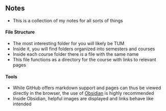 ## Notes
- This is a collection of my notes for all sorts of things
#### File Structure
- The most interesting folder for you will likely be TUM
- Inside it, you will find folders organized into semesters and courses
- Inside each course folder there is a file with the same name
- This file functions as a directory for the course with links to relevant pages
#### Tools
- While GitHub offers markdown support and pages can thus be viewed directly in the browser, the use of [Obsidian](https://obsidian.md/download) is highly recommended
- Inside Obsidian, helpful images are displayed and links behave like intended
